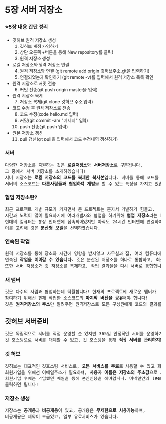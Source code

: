 # 5장 서버 저장소

<h3>⭐5장 내용 간단 정리</h3>
<ul>
  <li>깃허브 원격 저장소 생성
   <ol type="1">
     <li>깃허브 계정 가입하기
     <li>상단 오른쪽 +버튼을 통해 New repository를 클릭!
     <li>원격 저장소 생성
    </ol>
  </li>
  <li>로컬 저장소와 원격 저장소 연결
   <ol type="1", start='4';>
     <li>원격 저장소와 연결 (git remote add origin 깃허브주소.git을 입력하기)
     <li>연결되었는지 확인하기 (git remote -v)를 입력해서 원격 저장소 목록 확인
    </ol>
  </li>
  <li>원격 저장소로 커밋 전송
   <ol type="1", start='6';>
     <li>커밋 전송(git push origin master을 입력)
    </ol>
  </li>
    <li>원격 저장소 복제
   <ol type="1", start='7';>
     <li>저장소 복제(git clone 깃허브 주소 입력)
    </ol>
  </li>
    </li>
    <li>코드 수정 후 원격 저장소로 전송
   <ol type="1", start='8';>
     <li>코드 수정(code hello.md 입력)
     <li>커밋(git commit -am "메세지" 입력)
     <li>push 전송(git push 입력)
    </ol>
  </li>
    </li>
    <li>원본 저장소 갱신
   <ol type="1", start='11';>
     <li>pull 갱신(git pull을 입력해서 코드 수정내역 갱신하기)
    </ol>
  </li>
  </ul>
    <h3>서버</h3>
<pre>다양한 저장소를 지원하는 깃은 <b>로컬저장소</b>와 <b>서버저장소</b>로 구분됩니다. <br>그 중에서 서버 저장소를 소개하겠습니다!
서버 저장소는 <b>로컬 저장소의 코드를 복제한 복사본</b>입니다. 서버를 통해 코드를 <b>안전하게 보관</b>하고,
서버의 소스코드는 <b>다른사람들과 협업하여 개발</b>을 할 수 있는 특징을 가지고 있습니다.</pre>
  <h3>협업 저장소란?</h3>
<pre>최근 프로젝트 개발 규모가 커지면서 큰 프로젝트는 혼자서 개발하기 힘들고,
시간과 노력이 많이 필요하기에 여러개발자와 협업을 하기위해 <b>협업 저장소</b>라는 도구가 탄생했습니다!
현대의 컴퓨터는 항상 인터넷에 접속되어있지만 아직도 24시간 인터넷에 연결하여 작업할 수 없는 개발환경이 있습니다.
이를 고려해 깃은 <b>분산형 모델</b>을 선택하였습니다.</pre>

  <h3>연속된 작업</h3>
<pre>원격 저장소를 통해 장소와 시간에 영향을 받지않고 사무실과 집, 여러 컴퓨터에 코드를 동기화하고
연속된 <b>작업을 이어갈 수 있습니다.</b> 깃은 분산된 저장소를 하나로 통합하고, 최신코드를 배포합니다. 
또한 서버 저장소가 깃 저장소를 복제하고, 작업 결과물을 다시 서버로 통합합니다!</pre>
  <h3>새 맴버</h3>
<pre>깃은 다수의 사람과 협업하는데 탁월합니다! 현재의 프로젝트에 새로운 맴버가
참여하기 위해선 현재 작업한 소스코드의 <b>마지막 버전을 공유</b>해야 합니다!
깃은 <b>원격저장소의 주소</b>만 알려주면 원격저장소로 모든 구성원에게 코드의 결과를 동기화 합니다.</pre>

<h2>깃허브 서버준비</h2>
<pre>깃은 독립적으로 서버를 직접 운영할 순 있지만 365일 안정적인 서버를 운영하기 위해선
깃 호스팅으로 서버를 대체할 수 있고, 깃 호스팅을 통해 <b>직접 서버를 관리하지않아도 쉽게 원격저장소를 관리</b> 할 수 있습니다.</pre>
<h3>깃 허브</h3>
<pre>깃허브는 대표적인 깃호스팅 서비스로, <b>모든 서비스를 무료</b>로 사용할 수 있고 회원가입이 필요합니다.
회원가입을 위해선 이메일주소가 필요하며, <b>사용자 이름은 저장소의 주소값</b>으로 사용합니다.
회원가입 후에는 가입했던 메일을 통해 본인인증을 해야합니다. 이메일안의 <b>[Verify email address]를</b>
클릭하면 됩니다!</pre>
<h3>저장소 생성</h3>
<pre>저장소는 <b>공개용</b>과 <b>비공개용</b>이 있고, 공개용은 <b>무제한으로 사용가능</b>하며,
비공개용은 제약이 조금있고, 일부 유료서비스가 있습니다.</pre>
